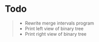 # Todo
> * Rewrite merge intervals program
> * Print left view of binary tree
> * Print right view of binary tree
